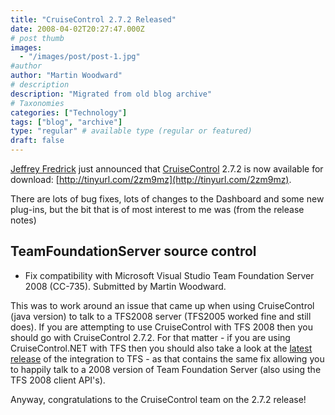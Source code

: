 ```yaml
---
title: "CruiseControl 2.7.2 Released"
date: 2008-04-02T20:27:47.000Z
# post thumb
images:
  - "/images/post/post-1.jpg"
#author
author: "Martin Woodward"
# description
description: "Migrated from old blog archive"
# Taxonomies
categories: ["Technology"]
tags: ["blog", "archive"]
type: "regular" # available type (regular or featured)
draft: false
---
```


[Jeffrey Fredrick](http://www.developertesting.com/archives/individual_weblogs-jeffrey_fredrick-index.html) just announced that [CruiseControl](http://cruisecontrol.sourceforge.net/) 2.7.2 is now available for download: [http://tinyurl.com/2zm9mz](http://tinyurl.com/2zm9mz).  

There are lots of bug fixes, lots of changes to the Dashboard and some new plug-ins, but the bit that is of most interest to me was (from the release notes)  

TeamFoundationServer source control
----------------------
* Fix compatibility with Microsoft Visual Studio Team Foundation Server 2008 (CC-735). Submitted by Martin Woodward.

This was to work around an issue that came up when using CruiseControl (java version) to talk to a TFS2008 server (TFS2005 worked fine and still does).  If you are attempting to use CruiseControl with TFS 2008 then you should go with CruiseControl 2.7.2.  For that matter - if you are using CruiseControl.NET with TFS then you should also take a look at the [latest release](http://www.codeplex.com/TFSCCNetPlugin/Release/ProjectReleases.aspx?ReleaseId=1816) of the integration to TFS - as that contains the same fix allowing you to happily talk to a 2008 version of Team Foundation Server (also using the TFS 2008 client API's).

Anyway, congratulations to the CruiseControl team on the 2.7.2 release!